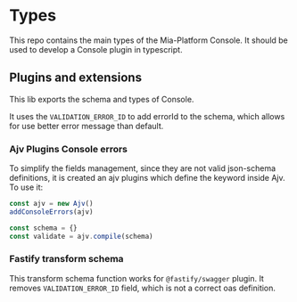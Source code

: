 # Types

This repo contains the main types of the Mia-Platform Console.
It should be used to develop a Console plugin in typescript.

## Plugins and extensions

This lib exports the schema and types of Console.

It uses the `VALIDATION_ERROR_ID` to add errorId to the schema, which allows for
use better error message than default.

### Ajv Plugins Console errors

To simplify the fields management, since they are not valid json-schema definitions,
it is created an ajv plugins which define the keyword inside Ajv. To use it:

```js
const ajv = new Ajv()
addConsoleErrors(ajv)

const schema = {}
const validate = ajv.compile(schema)
```

### Fastify transform schema

This transform schema function works for `@fastify/swagger` plugin. It removes
`VALIDATION_ERROR_ID` field, which is not a correct oas definition.

